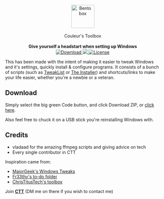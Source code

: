 <p align="center">
<img align=center src="https://emojipedia-us.s3.dualstack.us-west-1.amazonaws.com/thumbs/240/facebook/327/bento-box_1f371.png" alt="Bento box" width="75" />
</br>
</br>
Couleur's Toolbox
</br>
</br>
<strong>Give yourself a headstart when setting up Windows</strong>
</br>
    <a href="https://github.com/couleurm/couleurstoolbox/archive/refs/heads/main.zip">
    <img src="https://img.shields.io/badge/Download-%20ZIP-green" alt="Download" />
    <a href="https://discord.com/invite/aPVMJy78Pa">
    <img src="https://img.shields.io/discord/774315187183288411?color=7389D8&labelColor=6A7EC2&label=Discord&logo=discord&logoColor=white alt="Discord" />
</a>
    <a href="https://github.com/couleurm/couleurstoolbox/blob/master/LICENSE.md">
    <img src="https://img.shields.io/github/license/couleurm/couleurstoolbox.svg" alt="License" />
</a>
</p>

This has been made with the intent of making it easier to tweak Windows and it's settings, quickly install & configure programs. It consists of a bunch of scripts (such as [TweakList](https://github.com/couleur-tweak-tips/TweakList) or [The Installer](https://github.com/couleur-tweak-tips/the-installer)) and shortcuts/links to make your life easier, whether you're a newbie or a veteran.

## Download

Simply select the big green Code button, and click Download ZIP, or [click here](https://github.com/couleurm/couleurstoolbox/archive/refs/heads/main.zip).


Also feel free to chuck it on a USB stick you're reinstalling Windows with.


## Credits

- vladaad for the amazing ffmpeg scripts and giving advice on tech
- Every single contributor in CTT

Inspiration came from:

- [MajorGeek's Windows Tweaks](https://github.com/MajorGeek/MajorGeeks-Windows-Tweaks)
- [Fr33thy's to-do folder](https://drive.google.com/drive/folders/1ocl1dZpyeRjgNGpmEIA-Ay4BJ8Jex_l1)
- [ChrisTitusTech's toolbox](https://github.com/ChrisTitusTech/win10script)

Join [**CTT**](https://dsc.gg/ctt) (DM me on there if you wish to contact me)
